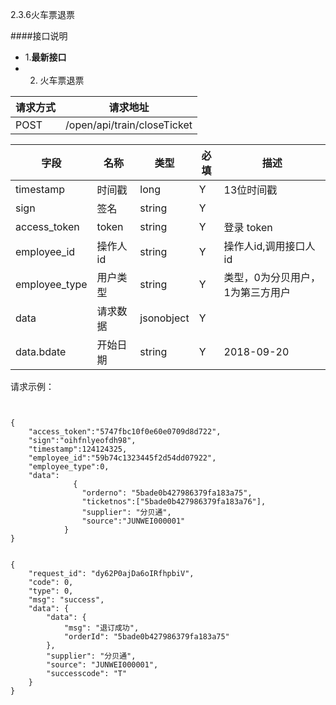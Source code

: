 2.3.6火车票退票

####接口说明
- 1.**最新接口**
- 2. 火车票退票




请求方式|请求地址
----|---
POST|/open/api/train/closeTicket


字段|名称|类型|必填|描述
-----|-----|----|----|----
timestamp|时间戳 |long |Y|13位时间戳
sign|签名 |string |Y|
access_token|token | string |Y|登录 token
employee_id| 操作人id|string |Y|操作人id,调用接口人 id
employee_type| 用户类型|string|Y|类型，0为分贝用户，1为第三方用户
data |请求数据| jsonobject |Y|
data.bdate|开始日期|string  |Y|2018-09-20





请求示例：

```


{
	"access_token":"5747fbc10f0e60e0709d8d722",
	"sign":"oihfnlyeofdh98",
	"timestamp":124124325,
	"employee_id":"59b74c1323445f2d54dd07922",
	"employee_type":0,
	"data":  
	          {
                "orderno": "5bade0b427986379fa183a75",
                "ticketnos":["5bade0b427986379fa183a76"],
                "supplier": "分贝通",
                "source":"JUNWEI000001"
            }
}


```






```
{
    "request_id": "dy62P0ajDa6oIRfhpbiV",
    "code": 0,
    "type": 0,
    "msg": "success",
    "data": {
        "data": {
            "msg": "退订成功",
            "orderId": "5bade0b427986379fa183a75"
        },
        "supplier": "分贝通",
        "source": "JUNWEI000001",
        "successcode": "T"
    }
}


```

